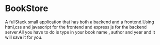 # BookStore
A fullStack small application that has both a backend and a frontend.Using html,css and javascript for the frontend and express js  for the  backend server.All you have to do is type in your book name , author and year and it will save it for you.
